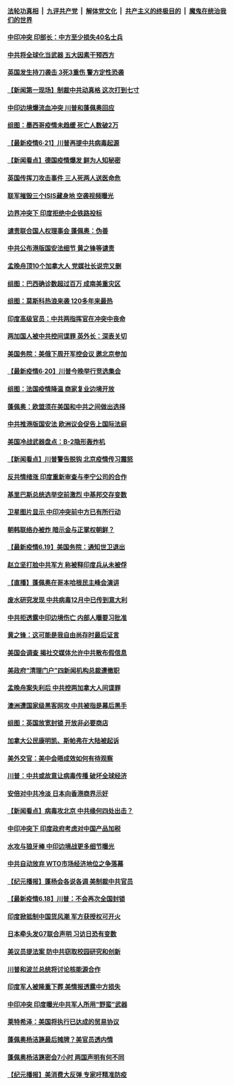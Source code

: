 

####  [法轮功真相](../../../../basic/blob/master/README.md?t=06212302) &nbsp;|&nbsp; [九评共产党](../../../../9ping.md/blob/master/README.md?t=06212302) &nbsp;|&nbsp; [解体党文化](../../../../jtdwh.md/blob/master/README.md?t=06212302)  &nbsp;|&nbsp; [共产主义的终极目的](../../../../gczydzjmd.md/blob/master/README.md?t=06212302) &nbsp;|&nbsp; [魔鬼在统治我们的世界](../../../../mgztzwmdsj.md/blob/master/README.md?t=06212302) 

#### [中印冲突 印部长：中方至少损失40名士兵](../pages/nsc418/n12201884.md?t=06212302) 

#### [中共将全球化当武器 五大因素干预西方](../pages/nsc418/n12186089.md?t=06212302) 

#### [英国发生持刀袭击 3死3重伤 警方定性恐袭](../pages/nsc418/n12201767.md?t=06212302) 

#### [【新闻第一现场】制裁中共动真格 这次打到七寸](../pages/nsc418/n12201730.md?t=06212302) 

#### [中印边境爆流血冲突 川普和蓬佩奥回应](../pages/nsc418/n12201068.md?t=06212302) 

#### [组图：墨西哥疫情未趋缓 死亡人数破2万](../pages/nsc418/n12199824.md?t=06212302) 

#### [【最新疫情6·21】川普再提中共病毒起源](../pages/nsc418/n12196332.md?t=06212302) 

#### [【新闻看点】德国疫情爆发 鲜为人知秘密](../pages/nsc418/n12200936.md?t=06212302) 

#### [英国传挥刀攻击事件 三人死两人送医命危](../pages/nsc418/n12201032.md?t=06212302) 

#### [联军摧毁三个ISIS藏身地 空袭视频曝光](../pages/nsc418/n12200929.md?t=06212302) 

#### [边界冲突下 印度拒绝中企铁路投标](../pages/nsc418/n12200851.md?t=06212302) 

#### [谴责联合国人权理事会 蓬佩奥：伪善](../pages/nsc418/n12200748.md?t=06212302) 

#### [中共公布港版国安法细节 黄之锋等谴责](../pages/nsc418/n12200535.md?t=06212302) 

#### [孟晚舟顶10个加拿大人 党媒社长说完又删](../pages/nsc418/n12200398.md?t=06212302) 

#### [组图：巴西确诊数超过百万 成南美重灾区](../pages/nsc418/n12200146.md?t=06212302) 

#### [组图：莫斯科热浪来袭 120多年来最热](../pages/nsc418/n12198528.md?t=06212302) 

#### [印度高级官员：中共两指挥官在冲突中丧命](../pages/nsc418/n12200340.md?t=06212302) 

#### [两加国人被中共控间谍罪 英外长：深表关切](../pages/nsc418/n12200284.md?t=06212302) 

#### [美国务院：美俄下周开军控会议 邀北京参加](../pages/nsc418/n12200097.md?t=06212302) 

#### [【最新疫情6·20】川普今晚举行竞选集会](../pages/nsc418/n12199376.md?t=06212302) 

#### [组图：法国疫情降温 商家复业边境开放](../pages/nsc418/n12197405.md?t=06212302) 

#### [蓬佩奥：欧盟须在美国和中共之间做出选择](../pages/nsc418/n12199184.md?t=06212302) 

#### [中共推港版国安法 欧洲议会促告上国际法庭](../pages/nsc418/n12199257.md?t=06212302) 

#### [美国冷战武器盘点：B-2隐形轰炸机](../pages/nsc418/n12199226.md?t=06212302) 

#### [【新闻看点】川普警告脱钩 北京疫情传习震怒](../pages/nsc418/n12198957.md?t=06212302) 

#### [反共情绪涨 印度重新审查与李宁公司的合作](../pages/nsc418/n12199030.md?t=06212302) 

#### [基里巴斯总统选举空前激烈 中基邦交存变数](../pages/nsc418/n12199073.md?t=06212302) 

#### [卫星图片显示 中印冲突前中方已有所行动](../pages/nsc418/n12198966.md?t=06212302) 

#### [朝韩联络办被炸 暗示金与正掌权朝鲜？](../pages/nsc418/n12198651.md?t=06212302) 

#### [【最新疫情6.19】美国务院：通知世卫退出](../pages/nsc418/n12196803.md?t=06212302) 

#### [赵立坚打脸中共军方 称被释印度兵从未被俘](../pages/nsc418/n12198632.md?t=06212302) 

#### [【直播】蓬佩奥在哥本哈根民主峰会演讲](../pages/nsc418/n12198355.md?t=06212302) 

#### [废水研究发现 中共病毒12月中已传到意大利](../pages/nsc418/n12198335.md?t=06212302) 

#### [中共拒透露中印边境伤亡 内部人曝要习批准](../pages/nsc418/n12198521.md?t=06212302) 

#### [黄之锋：这可能是我自由尚存时最后证言](../pages/nsc418/n12198585.md?t=06212302) 

#### [美国会调查 揭社交媒体允许中共散布假信息](../pages/nsc418/n12198310.md?t=06212302) 

#### [美政府“清理门户”四新闻机构总裁遭撤职](../pages/nsc418/n12198300.md?t=06212302) 

#### [孟晚舟案失利后 中共控两加拿大人间谍罪](../pages/nsc418/n12197993.md?t=06212302) 

#### [澳洲遭国家级黑客网攻 中共被指是幕后黑手](../pages/nsc418/n12197232.md?t=06212302) 

#### [组图：英国放宽封锁 开放非必要商店](../pages/nsc418/n12194454.md?t=06212302) 

#### [加拿大公民康明凯、斯帕弗在大陆被起诉](../pages/nsc418/n12197374.md?t=06212302) 

#### [美外交官：美中会晤成效如何有待观察](../pages/nsc418/n12196954.md?t=06212302) 

#### [川普：中共或故意让病毒传播 破坏全球经济](../pages/nsc418/n12196283.md?t=06212302) 

#### [安倍对中共冷淡 日本向香港商界示好](../pages/nsc418/n12196586.md?t=06212302) 

#### [【新闻看点】病毒攻北京 中共缘何四处出击？](../pages/nsc418/n12196497.md?t=06212302) 

#### [中印冲突下 印度政府考虑对中国产品加税](../pages/nsc418/n12196479.md?t=06212302) 

#### [水攻与狼牙棒 中印边境战更多细节曝光](../pages/nsc418/n12196307.md?t=06212302) 

#### [中共自动放弃 WTO市场经济地位之争落幕](../pages/nsc418/n12196264.md?t=06212302) 

#### [【纪元播报】蓬杨会各说各调 美制裁中共官员](../pages/nsc418/n12196138.md?t=06212302) 

#### [【最新疫情6.18】川普：不会再次全国封锁](../pages/nsc418/n12193644.md?t=06212302) 

#### [印度掀抵制中国货风潮 军方获授权可开火](../pages/nsc418/n12195858.md?t=06212302) 

#### [日本牵头发G7联合声明 习访日恐有变数](../pages/nsc418/n12195483.md?t=06212302) 

#### [美议员提法案 防中共窃取校园研究和创新](../pages/nsc418/n12195563.md?t=06212302) 

#### [川普和波兰总统将讨论核能源合作](../pages/nsc418/n12195791.md?t=06212302) 

#### [印度军人被隆重下葬 美情报透露中方损失](../pages/nsc418/n12195687.md?t=06212302) 

#### [中印冲突 印度曝光中共军人所用“野蛮”武器](../pages/nsc418/n12195119.md?t=06212302) 

#### [莱特希泽：美国将执行已达成的贸易协议](../pages/nsc418/n12195278.md?t=06212302) 

#### [蓬佩奥杨洁篪最后摊牌？美官员透内情](../pages/nsc418/n12195078.md?t=06212302) 

#### [蓬佩奥杨洁篪密会7小时 两国声明有何不同](../pages/nsc418/n12194738.md?t=06212302) 

#### [【纪元播报】美消费大反弹 专家吁精准防疫](../pages/nsc418/n12193751.md?t=06212302) 

